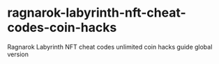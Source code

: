 # ragnarok-labyrinth-nft-cheat-codes-coin-hacks
Ragnarok Labyrinth NFT cheat codes unlimited coin hacks guide global version
